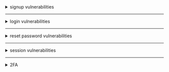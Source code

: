 <details> 
## <summary>signup vulnerabilities</summary>
    
    0- check in login page or register page http or https 
    (insecure data transfer ) 
    
    1- if there is no verification code or confirmation then 
    signup with admin@~~site.com~~ and report pre-account takeover vulnerability 
    
    2- a- create account with hacker@gmail.com for example 
    	 b- confirmation will reach you 
    	 c- don't click on it 
    	 d- login to your account and change the email to victim@gmail.com 
    	 e- go back the link in step b and click on it 
    	 f- if the victim@gmail.com was verified successfully then 
    	 (misconfiguration lead to verification bypass  vulnerability) 
    
    3- while registertion put xss payloads inside username , name ....
    
    4- create account with victim@gmail.com 
    	- don't verify the account and don't click on verification link 
    	- login to the site if you can 
    	- go to settings and see if there is 2 factor authentication 
    	- enable 2 factor authentication without confirming account 
    	- report vulenrability (enable 2fa without confirmaiton lead to pre-account tkaeover)
    
    5- create account with victim@gmail.com ,  don't click on the link
    	- login to victim@gmail.com 
    	- change the email address to hacker@gmail.com 
    	- click on confimation link send to your email hacker@gmail.com 
    	- go back and change email to victim@gmail.com and observe it was verified succcessfully
    	(verification bypass )
    	 
</details>

-----------------------------------------------------------------------------


<details>
## <summary>login vulnerabilities </summary>

	 1- login over http not https 	( insecure data transfer )
	
	 3- try default credentials (test:test) (admin:admin) (admin:password) (kali:kali) (admin:123)
	  (admin:default) (root:root) (root:toor) (admin:kali) (kali:root) (admin:123456789)
	
	 4- try to inject sql injection in username as admin' or 1=1; -- -
	
	 5- try to make response manipulation  to bypass login page
	
	 6- use the request and send it to sqlmap to test if there is sql injection or not
	
	 7- try to inject xss payloads in username as <svg/onload=confirm()>
	
	 8- try to inject template injection inside username as {{9*9}} and if printed 81 then vulnerable to template injection
	
	 9- view source code of the page from CTRL+U to see if leaked credentials

 </details>

-----------------------------------------------------------------------------



  <details>
## <summary>reset password vulnerabilities</summary>
    
    check link of reset password in email if http not https
    check reset request code can be leaked in request or response
    no rate limit (Email bombing)
    ------------------------------------
    1- ask reset password (from out) don’t press on it ⇒ 
    2- login to account ⇒ change the email and verify ⇒ click on reset link
    3- if password changed through reset password link (bug)
    -----------------------------------
    1- ask reset password (from out) don’t press on it ⇒
    2- login to account ⇒ change the password ⇒
    3- click on reset link ⇒ if password changed through reset password link (bug)
    --------------------------------------
     brute force otp 
    --------------------------------------
     reset password does not end live sessions 
    --------------------------------------
     	1- Open up Firefox and Burp Suite
	2- Visit the forgot password page 
	3- Enter the victim's email address and click Reset and Email Password
	4- Intercept the HTTP request in Burp Suite & change the Host Header to your malicious site / server.
	     
</details>

-----------------------------------------------------------------------------


<details>
## <summary>session vulnerabilities</summary>
  	
	1- login to your account with firefox and chrome
		- change the password in firefox 
		- observe the account in chrome is still logged in and didn't logout
		- Broken session Management 
	
	2- login to your account with firefox and chrome 
		- enable 2FA in firefox 
		- reload the page in chrome and observe session is still valid 
	
	3- login to your account and update anything 
		-  intercept the request with burpsuite 
		- send the request to repeater
		- logout from your account 
		- use the request in repater to update and if still valid  (vulnerability)
	
	4- ask for reset password 
		- don't click on the link reached you 
		- login with your username and password 
		- change the password of the email 
		- logout from your account and then use the link in step 1 
		- if still valid then (Vulnerability)
	
	5-logout from your account 
		- click on (Alt+Left-arrow) button or <--
		- observe the session and profile data is still found 
		- broken cache vulnerability
	
	6- when updating email address 
		- check if OTP is sent to existing email not the new email 
		- broken function lead to verification bypass
	
	7- create account with email A => victim 
		- update the email to B => hacker then verify it -> vierfy your account 
		- update email back to A => victim 
		- if shown as verified then vulnerability 
	
	8- verifiaction bypass 
		- account with victim@gmail.com => don't verify it 
		- update account email to hacker@gmail.com
		- once you clicked the link , if verified victim@gmail.com then vuln  
	
</details>

-----------------------------------------------------------------------------

<details>
	<summary>2FA</summary>

	- Request a 2FA code from Attacker Account.
	- Use this valid 2FA code in the victim 2FA  Request and see if it bypass the 2FA Protection.
	 ----------------------------------------------------
	- After sumbit the verfiy code 
 	- Change the attacker cookie to victim-user cookie
	----------------------------------------------------
 	- Try Response & Status code manipulation 
  	- if "Success":"false" Change it to true
   	- if the response 4xx change it to 200 OK
	----------------------------------------------------
 	- 1. Request a 2FA code and use it
	- 2. Now, Re-use the 2FA code and if it is used successfully that's an issue.
	- Also, try requesting multiple 2FA codes and see if previously requested Codes expire or not when a new code is requested
	- Also, try to re-use the previously used code after long time duration say 1 day or more.
	----------------------------------------------------
 	- CSRF on 2FA disable feature
  	----------------------------------------------------
   	1. Directly Navigate to the page which comes after 2FA or any other authenticated page of the application.
	2. If there is no success, change the refer header to the 2FA page URL. This may fool  
	application to pretend as if the request came after satisfying 2FA Condition
	----------------------------------------------------
	- The 2FA code maybe leaked in the response or request
 	----------------------------------------------------
  	- while triggering the 2FA Code Request, 
		Analyze all the JS Files that are referred in the Response 
		to see if any JS file contain information that can help bypass 2FA code.
	----------------------------------------------------
 	- 1. Directly Navigate to the page which comes after 2FA or any other authenticated page of the application.
	2. See if this bypasses the 2FA restrictions.
	3. try to change the **Referrer header** as if you came from the 2FA page.
	----------------------------------------------------
	TOKEN
 		- try reuse used token
   		- use token to bypass another account
     		- Check for Leaked token
       	----------------------------------------------------
	- Lack of rate limit re-sending the code via SMS
	----------------------------------------------------
 	- Attacker sign up with victim email (Email verification will be sent to victim email).
	- Attacker able to login without verifying email.
	- Attacker add 2FA.
	----------------------------------------------------
 	- 


  
 
</details>

